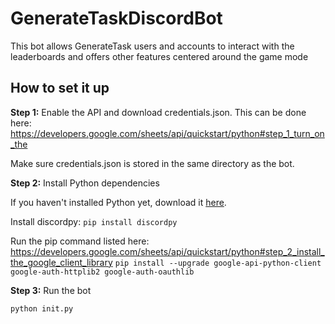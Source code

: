 # GenerateTaskDiscordBot

This bot allows GenerateTask users and accounts to interact with the leaderboards and offers other features centered around the game mode

## How to set it up

**Step 1:** Enable the API and download credentials.json. This can be done here: https://developers.google.com/sheets/api/quickstart/python#step_1_turn_on_the

Make sure credentials.json is stored in the same directory as the bot.

**Step 2:** Install Python dependencies

If you haven't installed Python yet, download it [here](https://www.python.org/).

Install discordpy: `pip install discordpy`

Run the pip command listed here: https://developers.google.com/sheets/api/quickstart/python#step_2_install_the_google_client_library
`pip install --upgrade google-api-python-client google-auth-httplib2 google-auth-oauthlib`

**Step 3:** Run the bot

`python init.py`
